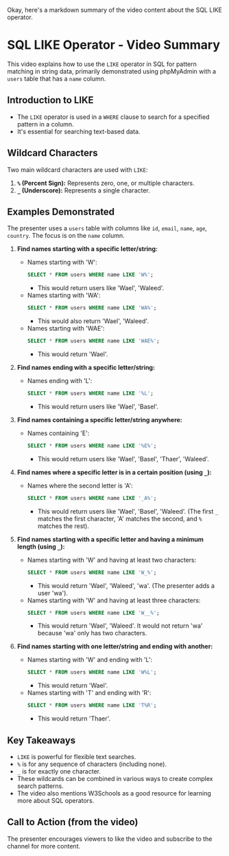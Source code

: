 Okay, here's a markdown summary of the video content about the SQL LIKE operator.

# SQL LIKE Operator - Video Summary

This video explains how to use the `LIKE` operator in SQL for pattern matching in string data, primarily demonstrated using phpMyAdmin with a `users` table that has a `name` column.

## Introduction to LIKE

*   The `LIKE` operator is used in a `WHERE` clause to search for a specified pattern in a column.
*   It's essential for searching text-based data.

## Wildcard Characters

Two main wildcard characters are used with `LIKE`:

1.  **`%` (Percent Sign):** Represents zero, one, or multiple characters.
2.  **`_` (Underscore):** Represents a single character.

## Examples Demonstrated

The presenter uses a `users` table with columns like `id`, `email`, `name`, `age`, `country`. The focus is on the `name` column.

1.  **Find names starting with a specific letter/string:**
    *   Names starting with 'W':
        ```sql
        SELECT * FROM users WHERE name LIKE 'W%';
        ```
        *   This would return users like 'Wael', 'Waleed'.
    *   Names starting with 'WA':
        ```sql
        SELECT * FROM users WHERE name LIKE 'WA%';
        ```
        *   This would also return 'Wael', 'Waleed'.
    *   Names starting with 'WAE':
        ```sql
        SELECT * FROM users WHERE name LIKE 'WAE%';
        ```
        *   This would return 'Wael'.

2.  **Find names ending with a specific letter/string:**
    *   Names ending with 'L':
        ```sql
        SELECT * FROM users WHERE name LIKE '%L';
        ```
        *   This would return users like 'Wael', 'Basel'.

3.  **Find names containing a specific letter/string anywhere:**
    *   Names containing 'E':
        ```sql
        SELECT * FROM users WHERE name LIKE '%E%';
        ```
        *   This would return users like 'Wael', 'Basel', 'Thaer', 'Waleed'.

4.  **Find names where a specific letter is in a certain position (using `_`):**
    *   Names where the second letter is 'A':
        ```sql
        SELECT * FROM users WHERE name LIKE '_A%';
        ```
        *   This would return users like 'Wael', 'Basel', 'Waleed'. (The first `_` matches the first character, 'A' matches the second, and `%` matches the rest).

5.  **Find names starting with a specific letter and having a minimum length (using `_`):**
    *   Names starting with 'W' and having at least two characters:
        ```sql
        SELECT * FROM users WHERE name LIKE 'W_%';
        ```
        *   This would return 'Wael', 'Waleed', 'wa'. (The presenter adds a user 'wa').
    *   Names starting with 'W' and having at least three characters:
        ```sql
        SELECT * FROM users WHERE name LIKE 'W__%';
        ```
        *   This would return 'Wael', 'Waleed'. It would not return 'wa' because 'wa' only has two characters.

6.  **Find names starting with one letter/string and ending with another:**
    *   Names starting with 'W' and ending with 'L':
        ```sql
        SELECT * FROM users WHERE name LIKE 'W%L';
        ```
        *   This would return 'Wael'.
    *   Names starting with 'T' and ending with 'R':
        ```sql
        SELECT * FROM users WHERE name LIKE 'T%R';
        ```
        *   This would return 'Thaer'.

## Key Takeaways

*   `LIKE` is powerful for flexible text searches.
*   `%` is for any sequence of characters (including none).
*   `_` is for exactly one character.
*   These wildcards can be combined in various ways to create complex search patterns.
*   The video also mentions W3Schools as a good resource for learning more about SQL operators.

## Call to Action (from the video)
The presenter encourages viewers to like the video and subscribe to the channel for more content.
